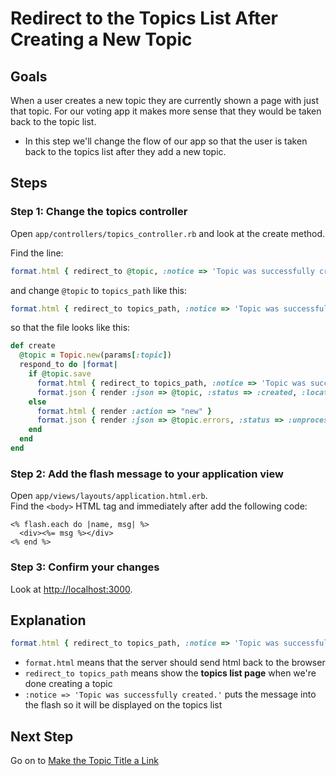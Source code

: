 # Redirect to the Topics List After Creating a New Topic
## Goals
When a user creates a new topic they are currently shown a page with
just that topic. For our voting app it makes more sense that they
would be taken back to the topic list.

* In this step we'll change the flow of our app so that the user is taken back to the topics list after they add a new topic.

## Steps
### Step 1: Change the topics controller
Open `app/controllers/topics_controller.rb` and look at the create method.

Find the line:

```ruby
format.html { redirect_to @topic, :notice => 'Topic was successfully created.' }
```

and change `@topic` to `topics_path` like this:

```ruby
format.html { redirect_to topics_path, :notice => 'Topic was successfully created.' }
```

so that the file looks like this:

```ruby
def create
  @topic = Topic.new(params[:topic])
  respond_to do |format|
    if @topic.save
      format.html { redirect_to topics_path, :notice => 'Topic was successfully created.' }
      format.json { render :json => @topic, :status => :created, :location => @topic }
    else
      format.html { render :action => "new" }
      format.json { render :json => @topic.errors, :status => :unprocessable_entity }
    end
  end
end
```

### Step 2: Add the flash message to your application view
Open `app/views/layouts/application.html.erb`.  
Find the `<body>` HTML tag and immediately after add the following code:

```erb
<% flash.each do |name, msg| %>
  <div><%= msg %></div>
<% end %>
```

### Step 3: Confirm your changes
Look at [http://localhost:3000](http://localhost:3000).

## Explanation

```ruby
format.html { redirect_to topics_path, :notice => 'Topic was successfully created.' }
```

* `format.html` means that the server should send html back to the browser
* `redirect_to topics_path` means show the **topics list page** when we're done creating a topic
* `:notice => 'Topic was successfully created.'` puts the message into the flash so it will be displayed on the topics list

## Next Step
Go on to [Make the Topic Title a Link](make_the_topic_title_a_link)

